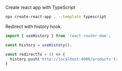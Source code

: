Create react app with TypeScript
```bash
npx create-react-app . --template typescript
```

Redirect with history hook.
```javascript
import { useHistory } from 'react-router-dom';

const history = useHistory();

const redirectTo = () => {
  history.push('http://localhost:4000/products');
}
```
